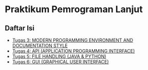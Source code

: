 # Praktikum Pemrograman Lanjut

## Daftar Isi

- [Tugas 3: MODERN PROGRAMMING ENVIRONMENT AND DOCUMENTATION STYLE](Modul3Tugas/)
- [Tugas 4: API (APPLICATION PROGRAMMING INTERFACE)](Modul4Tugas/)
- [Tugas 5: FILE HANDLING (JAVA & PYTHON)](Modul5Tugas/)
- [Tugas 6: GUI (GRAPHICAL USER INTERFACE)](Modul6Tugas/)

